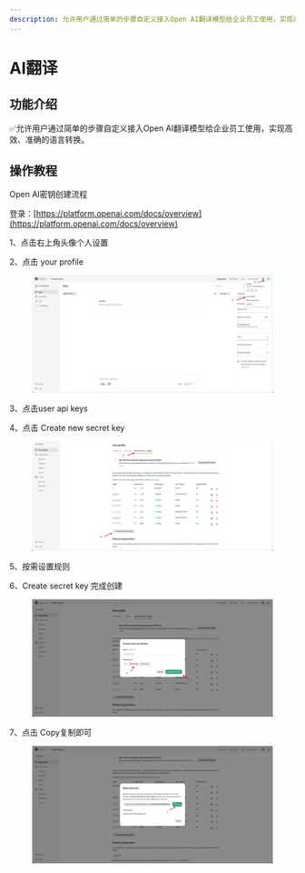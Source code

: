 ```yaml
---
description: 允许用户通过简单的步骤自定义接入Open AI翻译模型给企业员工使用，实现高效、准确的语言转换。
---
```


# AI翻译

## 功能介绍

✅允许用户通过简单的步骤自定义接入Open AI翻译模型给企业员工使用，实现高效、准确的语言转换。

## 操作教程

Open AI密钥创建流程

登录：[https://platform.openai.com/docs/overview](https://platform.openai.com/docs/overview)

1、点击右上角头像个人设置

2、点击 your profile

<figure><img src="../../../.gitbook/assets/1 (1).png" alt=""><figcaption></figcaption></figure>

3、点击user api keys

4、点击 Create new secret key

<figure><img src="../../../.gitbook/assets/2 (1).png" alt=""><figcaption></figcaption></figure>

5、按需设置规则

6、Create secret key 完成创建

<figure><img src="../../../.gitbook/assets/3 (1).png" alt=""><figcaption></figcaption></figure>

7、点击 Copy复制即可

<figure><img src="../../../.gitbook/assets/4 (1).png" alt=""><figcaption></figcaption></figure>
